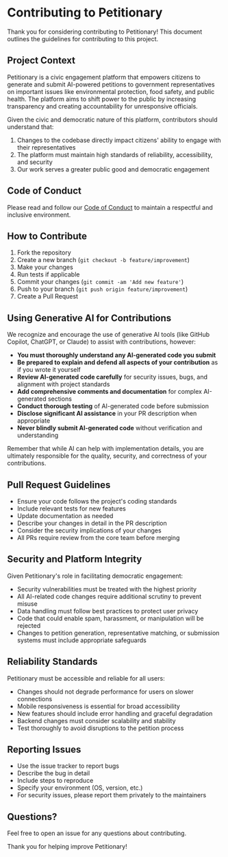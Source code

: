 # Contributing to Petitionary

Thank you for considering contributing to Petitionary! This document outlines the guidelines for contributing to this project.

## Project Context

Petitionary is a civic engagement platform that empowers citizens to generate and submit AI-powered petitions to government representatives on important issues like environmental protection, food safety, and public health. The platform aims to shift power to the public by increasing transparency and creating accountability for unresponsive officials.

Given the civic and democratic nature of this platform, contributors should understand that:

1. Changes to the codebase directly impact citizens' ability to engage with their representatives
2. The platform must maintain high standards of reliability, accessibility, and security
3. Our work serves a greater public good and democratic engagement

## Code of Conduct

Please read and follow our [Code of Conduct](CODE_OF_CONDUCT.md) to maintain a respectful and inclusive environment.

## How to Contribute

1. Fork the repository
2. Create a new branch (`git checkout -b feature/improvement`)
3. Make your changes
4. Run tests if applicable
5. Commit your changes (`git commit -am 'Add new feature'`)
6. Push to your branch (`git push origin feature/improvement`)
7. Create a Pull Request

## Using Generative AI for Contributions

We recognize and encourage the use of generative AI tools (like GitHub Copilot, ChatGPT, or Claude) to assist with contributions, however:

- **You must thoroughly understand any AI-generated code you submit**
- **Be prepared to explain and defend all aspects of your contribution** as if you wrote it yourself
- **Review AI-generated code carefully** for security issues, bugs, and alignment with project standards
- **Add comprehensive comments and documentation** for complex AI-generated sections
- **Conduct thorough testing** of AI-generated code before submission
- **Disclose significant AI assistance** in your PR description when appropriate
- **Never blindly submit AI-generated code** without verification and understanding

Remember that while AI can help with implementation details, you are ultimately responsible for the quality, security, and correctness of your contributions.

## Pull Request Guidelines

- Ensure your code follows the project's coding standards
- Include relevant tests for new features
- Update documentation as needed
- Describe your changes in detail in the PR description
- Consider the security implications of your changes
- All PRs require review from the core team before merging

## Security and Platform Integrity

Given Petitionary's role in facilitating democratic engagement:

- Security vulnerabilities must be treated with the highest priority
- All AI-related code changes require additional scrutiny to prevent misuse
- Data handling must follow best practices to protect user privacy
- Code that could enable spam, harassment, or manipulation will be rejected
- Changes to petition generation, representative matching, or submission systems must include appropriate safeguards

## Reliability Standards

Petitionary must be accessible and reliable for all users:

- Changes should not degrade performance for users on slower connections
- Mobile responsiveness is essential for broad accessibility 
- New features should include error handling and graceful degradation
- Backend changes must consider scalability and stability
- Test thoroughly to avoid disruptions to the petition process

## Reporting Issues

- Use the issue tracker to report bugs
- Describe the bug in detail
- Include steps to reproduce
- Specify your environment (OS, version, etc.)
- For security issues, please report them privately to the maintainers

## Questions?

Feel free to open an issue for any questions about contributing.

Thank you for helping improve Petitionary!